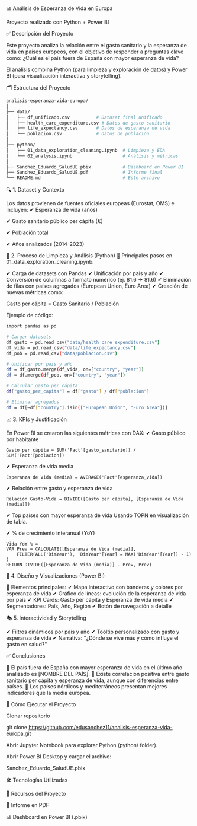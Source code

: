 📊 Análisis de Esperanza de Vida en Europa

Proyecto realizado con Python + Power BI

✅ Descripción del Proyecto

Este proyecto analiza la relación entre el gasto sanitario y la esperanza de vida en países europeos, con el objetivo de responder a preguntas clave como:
¿Cuál es el país fuera de España con mayor esperanza de vida?

El análisis combina Python (para limpieza y exploración de datos) y Power BI (para visualización interactiva y storytelling).

🗂 Estructura del Proyecto
```bash
analisis-esperanza-vida-europa/
│
├── data/
│   ├── df_unificado.csv          # Dataset final unificado
│   ├── health_care_expenditure.csv # Datos de gasto sanitario
│   ├── life_expectancy.csv       # Datos de esperanza de vida
│   └── poblacion.csv             # Datos de población
│
├── python/
│   ├── 01_data_exploration_cleaning.ipynb  # Limpieza y EDA
│   └── 02_analysis.ipynb                   # Análisis y métricas
│
├── Sanchez_Eduardo_SaludUE.pbix            # Dashboard en Power BI
├── Sanchez_Eduardo_SaludUE.pdf             # Informe final
└── README.md                               # Este archivo
````

🔍 1. Dataset y Contexto

Los datos provienen de fuentes oficiales europeas (Eurostat, OMS) e incluyen:
✔ Esperanza de vida (años)

✔ Gasto sanitario público per cápita (€)

✔ Población total

✔ Años analizados (2014-2023)


🧹 2. Proceso de Limpieza y Análisis (Python)
🔑 Principales pasos en 01_data_exploration_cleaning.ipynb:

✔ Carga de datasets con Pandas
✔ Unificación por país y año
✔ Conversión de columnas a formato numérico (ej. 81.6 → 81.6)
✔ Eliminación de filas con países agregados (European Union, Euro Area)
✔ Creación de nuevas métricas como:

Gasto per cápita = Gasto Sanitario / Población

Ejemplo de código:
```bash
import pandas as pd

# Cargar datasets
df_gasto = pd.read_csv("data/health_care_expenditure.csv")
df_vida = pd.read_csv("data/life_expectancy.csv")
df_pob = pd.read_csv("data/poblacion.csv")

# Unificar por país y año
df = df_gasto.merge(df_vida, on=["country", "year"])
df = df.merge(df_pob, on=["country", "year"])

# Calcular gasto per cápita
df["gasto_per_capita"] = df["gasto"] / df["poblacion"]

# Eliminar agregados
df = df[~df["country"].isin(["European Union", "Euro Area"])]
````
📈 3. KPIs y Justificación

En Power BI se crearon las siguientes métricas con DAX:
✔ Gasto público por habitante
```DAX
Gasto per cápita = SUM('Fact'[gasto_sanitario]) / SUM('Fact'[poblacion])
````

✔ Esperanza de vida media
```DAX
Esperanza de Vida (media) = AVERAGE('Fact'[esperanza_vida])
````

✔ Relación entre gasto y esperanza de vida
```DAX
Relación Gasto-Vida = DIVIDE([Gasto per cápita], [Esperanza de Vida (media)])
````

✔ Top países con mayor esperanza de vida
Usando TOPN en visualización de tabla.

✔ % de crecimiento interanual (YoY)
```DAX
Vida YoY % = 
VAR Prev = CALCULATE([Esperanza de Vida (media)],
    FILTER(ALL('DimYear'), 'DimYear'[Year] = MAX('DimYear'[Year]) - 1)
)
RETURN DIVIDE([Esperanza de Vida (media)] - Prev, Prev)
````
🎨 4. Diseño y Visualizaciones (Power BI)

📌 Elementos principales:
✔ Mapa interactivo con banderas y colores por esperanza de vida
✔ Gráfico de líneas: evolución de la esperanza de vida por país
✔ KPI Cards: Gasto per cápita y Esperanza de vida media
✔ Segmentadores: País, Año, Región
✔ Botón de navegación a detalle

🎭 5. Interactividad y Storytelling

✔ Filtros dinámicos por país y año
✔ Tooltip personalizado con gasto y esperanza de vida
✔ Narrativa: "¿Dónde se vive más y cómo influye el gasto en salud?"

✅ Conclusiones

📌 El país fuera de España con mayor esperanza de vida en el último año analizado es [NOMBRE DEL PAÍS].
📌 Existe correlación positiva entre gasto sanitario per cápita y esperanza de vida, aunque con diferencias entre países.
📌 Los países nórdicos y mediterráneos presentan mejores indicadores que la media europea.

🚀 Cómo Ejecutar el Proyecto

Clonar repositorio

git clone https://github.com/edusanchez11/analisis-esperanza-vida-europa.git

Abrir Jupyter Notebook para explorar Python (python/ folder).

Abrir Power BI Desktop y cargar el archivo:

Sanchez_Eduardo_SaludUE.pbix

🛠 Tecnologías Utilizadas








📎 Recursos del Proyecto

📄 Informe en PDF

📊 Dashboard en Power BI (.pbix)
